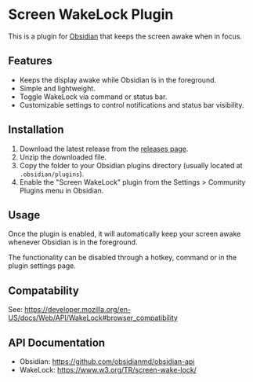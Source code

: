 # Screen WakeLock Plugin

This is a plugin for [Obsidian](https://obsidian.md) that keeps the screen awake when in focus.

## Features

- Keeps the display awake while Obsidian is in the foreground.
- Simple and lightweight.
- Toggle WakeLock via command or status bar.
- Customizable settings to control notifications and status bar visibility.

## Installation

1. Download the latest release from the [releases page](https://github.com/blotspot/obsidian-wake-lock/releases).
2. Unzip the downloaded file.
3. Copy the folder to your Obsidian plugins directory (usually located at `.obsidian/plugins`).
4. Enable the "Screen WakeLock" plugin from the Settings > Community Plugins menu in Obsidian.

## Usage

Once the plugin is enabled, it will automatically keep your screen awake whenever Obsidian is in the foreground.

The functionality can be disabled through a hotkey, command or in the plugin settings page.

## Compatability

See: https://developer.mozilla.org/en-US/docs/Web/API/WakeLock#browser_compatibility

## API Documentation

- Obsidian: https://github.com/obsidianmd/obsidian-api
- WakeLock: https://www.w3.org/TR/screen-wake-lock/
